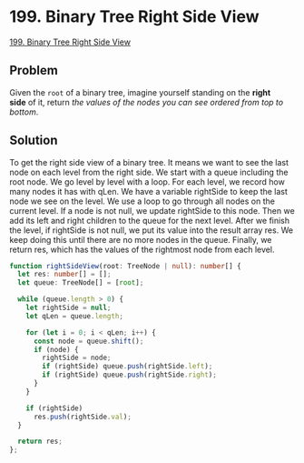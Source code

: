 # 199. Binary Tree Right Side View

[199. Binary Tree Right Side View](https://leetcode.com/problems/binary-tree-right-side-view/)

## Problem

Given the `root` of a binary tree, imagine yourself standing on the **right side** of it, return _the values of the nodes you can see ordered from top to bottom_.

## Solution

To get the right side view of a binary tree. It means we want to see the last node on each level from the right side. We start with a queue including the root node. We go level by level with a loop. For each level, we record how many nodes it has with qLen. We have a variable rightSide to keep the last node we see on the level. We use a loop to go through all nodes on the current level. If a node is not null, we update rightSide to this node. Then we add its left and right children to the queue for the next level. After we finish the level, if rightSide is not null, we put its value into the result array res. We keep doing this until there are no more nodes in the queue. Finally, we return res, which has the values of the rightmost node from each level.

```typescript
function rightSideView(root: TreeNode | null): number[] {
  let res: number[] = [];
  let queue: TreeNode[] = [root];

  while (queue.length > 0) {
    let rightSide = null;
    let qLen = queue.length;

    for (let i = 0; i < qLen; i++) {
      const node = queue.shift();
      if (node) {
        rightSide = node;
        if (rightSide) queue.push(rightSide.left);
        if (rightSide) queue.push(rightSide.right);
      }
    }

    if (rightSide)
      res.push(rightSide.val);
  }

  return res;
};
```

